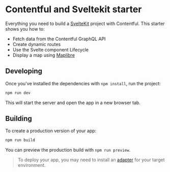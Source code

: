 # Contentful and Sveltekit starter

Everything you need to build a [SvelteKit](https://kit.svelte.dev/) project with Contentful. This starter shows you how to:

- Fetch data from the Contentful GraphQL API
- Create dynamic routes
- Use the Svelte component Lifecycle
- Display a map using [Maplibre](https://maplibre.org/)

## Developing

Once you've installed the dependencies with `npm install`, run the project:

```bash
npm run dev
```

This will start the server and open the app in a new browser tab.

## Building

To create a production version of your app:

```bash
npm run build
```

You can preview the production build with `npm run preview`.

> To deploy your app, you may need to install an [adapter](https://kit.svelte.dev/docs/adapters) for your target environment.
